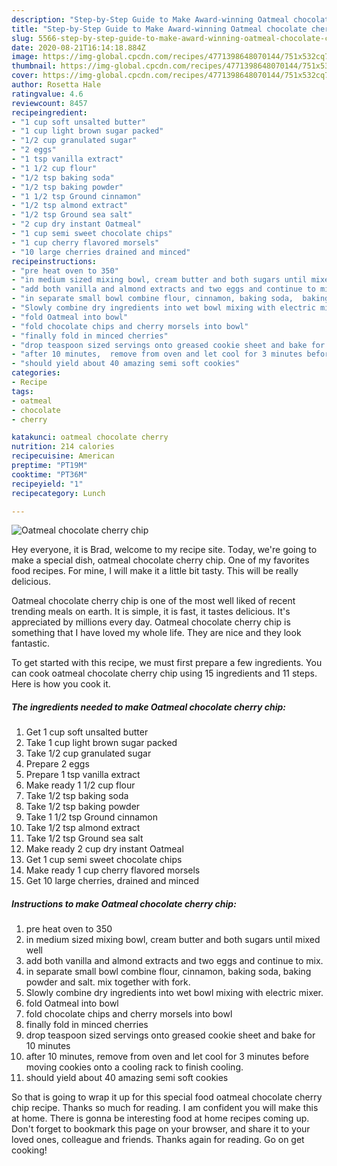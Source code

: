 ```yaml
---
description: "Step-by-Step Guide to Make Award-winning Oatmeal chocolate cherry chip"
title: "Step-by-Step Guide to Make Award-winning Oatmeal chocolate cherry chip"
slug: 5566-step-by-step-guide-to-make-award-winning-oatmeal-chocolate-cherry-chip
date: 2020-08-21T16:14:18.884Z
image: https://img-global.cpcdn.com/recipes/4771398648070144/751x532cq70/oatmeal-chocolate-cherry-chip-recipe-main-photo.jpg
thumbnail: https://img-global.cpcdn.com/recipes/4771398648070144/751x532cq70/oatmeal-chocolate-cherry-chip-recipe-main-photo.jpg
cover: https://img-global.cpcdn.com/recipes/4771398648070144/751x532cq70/oatmeal-chocolate-cherry-chip-recipe-main-photo.jpg
author: Rosetta Hale
ratingvalue: 4.6
reviewcount: 8457
recipeingredient:
- "1 cup soft unsalted butter"
- "1 cup light brown sugar packed"
- "1/2 cup granulated sugar"
- "2 eggs"
- "1 tsp vanilla extract"
- "1 1/2 cup flour"
- "1/2 tsp baking soda"
- "1/2 tsp baking powder"
- "1 1/2 tsp Ground cinnamon"
- "1/2 tsp almond extract"
- "1/2 tsp Ground sea salt"
- "2 cup dry instant Oatmeal"
- "1 cup semi sweet chocolate chips"
- "1 cup cherry flavored morsels"
- "10 large cherries drained and minced"
recipeinstructions:
- "pre heat oven to 350"
- "in medium sized mixing bowl, cream butter and both sugars until mixed well"
- "add both vanilla and almond extracts and two eggs and continue to mix."
- "in separate small bowl combine flour, cinnamon, baking soda,  baking powder and salt. mix together with fork."
- "Slowly combine dry ingredients into wet bowl mixing with electric mixer."
- "fold Oatmeal into bowl"
- "fold chocolate chips and cherry morsels into bowl"
- "finally fold in minced cherries"
- "drop teaspoon sized servings onto greased cookie sheet and bake for 10 minutes"
- "after 10 minutes,  remove from oven and let cool for 3 minutes before moving cookies onto a cooling rack to finish cooling."
- "should yield about 40 amazing semi soft cookies"
categories:
- Recipe
tags:
- oatmeal
- chocolate
- cherry

katakunci: oatmeal chocolate cherry 
nutrition: 214 calories
recipecuisine: American
preptime: "PT19M"
cooktime: "PT36M"
recipeyield: "1"
recipecategory: Lunch

---
```



![Oatmeal chocolate cherry chip](https://img-global.cpcdn.com/recipes/4771398648070144/751x532cq70/oatmeal-chocolate-cherry-chip-recipe-main-photo.jpg)

Hey everyone, it is Brad, welcome to my recipe site. Today, we're going to make a special dish, oatmeal chocolate cherry chip. One of my favorites food recipes. For mine, I will make it a little bit tasty. This will be really delicious.

Oatmeal chocolate cherry chip is one of the most well liked of recent trending meals on earth. It is simple, it is fast, it tastes delicious. It's appreciated by millions every day. Oatmeal chocolate cherry chip is something that I have loved my whole life. They are nice and they look fantastic.




To get started with this recipe, we must first prepare a few ingredients. You can cook oatmeal chocolate cherry chip using 15 ingredients and 11 steps. Here is how you cook it.

<!--inarticleads1-->

##### The ingredients needed to make Oatmeal chocolate cherry chip:

1. Get 1 cup soft unsalted butter
1. Take 1 cup light brown sugar packed
1. Take 1/2 cup granulated sugar
1. Prepare 2 eggs
1. Prepare 1 tsp vanilla extract
1. Make ready 1 1/2 cup flour
1. Take 1/2 tsp baking soda
1. Take 1/2 tsp baking powder
1. Take 1 1/2 tsp Ground cinnamon
1. Take 1/2 tsp almond extract
1. Take 1/2 tsp Ground sea salt
1. Make ready 2 cup dry instant Oatmeal
1. Get 1 cup semi sweet chocolate chips
1. Make ready 1 cup cherry flavored morsels
1. Get 10 large cherries, drained and minced




<!--inarticleads2-->

##### Instructions to make Oatmeal chocolate cherry chip:

1. pre heat oven to 350
1. in medium sized mixing bowl, cream butter and both sugars until mixed well
1. add both vanilla and almond extracts and two eggs and continue to mix.
1. in separate small bowl combine flour, cinnamon, baking soda,  baking powder and salt. mix together with fork.
1. Slowly combine dry ingredients into wet bowl mixing with electric mixer.
1. fold Oatmeal into bowl
1. fold chocolate chips and cherry morsels into bowl
1. finally fold in minced cherries
1. drop teaspoon sized servings onto greased cookie sheet and bake for 10 minutes
1. after 10 minutes,  remove from oven and let cool for 3 minutes before moving cookies onto a cooling rack to finish cooling.
1. should yield about 40 amazing semi soft cookies




So that is going to wrap it up for this special food oatmeal chocolate cherry chip recipe. Thanks so much for reading. I am confident you will make this at home. There is gonna be interesting food at home recipes coming up. Don't forget to bookmark this page on your browser, and share it to your loved ones, colleague and friends. Thanks again for reading. Go on get cooking!
